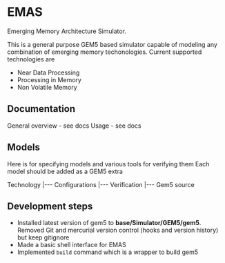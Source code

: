 # EMAS 
Emerging Memory Architecture Simulator. 

This is a general purpose GEM5 based simulator capable of modeling any combination of emerging memory techonologies. Current supported technologies are 

- Near Data Processing 
- Processing in Memory 
- Non Volatile Memory 

## Documentation 

General overview - see docs 
Usage - see docs 

## Models 

Here is for specifying models and various tools for verifying them Each model should be added as a GEM5 extra 

Technology 
|--- Configurations 
|--- Verification 
|--- Gem5 source

## Development steps 

- Installed latest version of gem5 to **base/Simulator/GEM5/gem5**. Removed Git and mercurial version control (hooks and version history) but keep gitignore 
- Made a basic shell interface for EMAS 
- Implemented `build` command which is a wrapper to build gem5 


